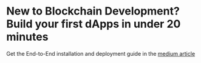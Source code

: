 # New to Blockchain Development? Build your first dApps in under 20 minutes

Get the End-to-End installation and deployment guide in the [medium article](https://rafsunsheikh116.medium.com/new-to-blockchain-development-build-your-first-dapps-in-under-20-minutes-1f2f392d50fe)
